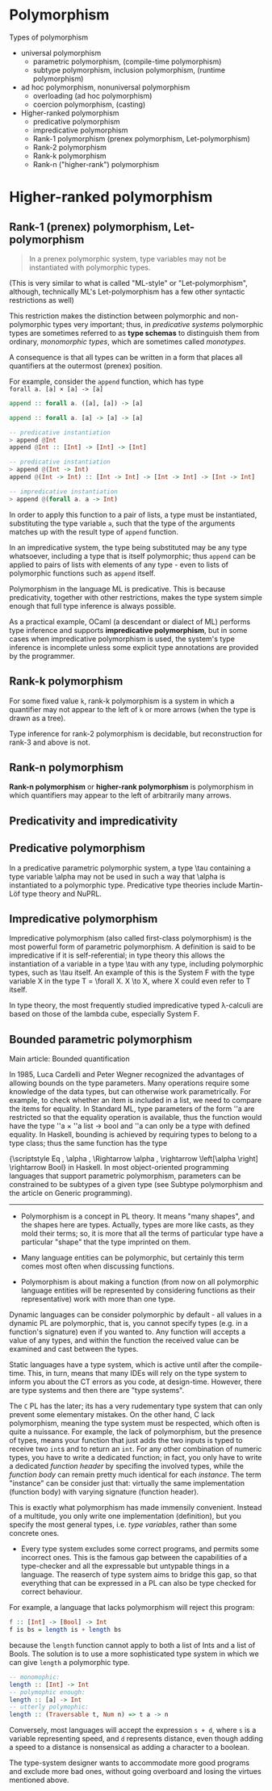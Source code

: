 # Polymorphism

Types of polymorphism
- universal polymorphism
  - parametric polymorphism, (compile-time polymorphism)
  - subtype polymorphism, inclusion polymorphism, (runtime polymorphism)
- ad hoc polymorphism, nonuniversal polymorphism
  - overloading (ad hoc polymorphism)
  - coercion polymorphism, (casting)
- Higher-ranked polymorphism
  - predicative polymorphism
  - impredicative polymorphism
  - Rank-1 polymorphism (prenex polymorphism, Let-polymorphism)
  - Rank-2 polymorphism
  - Rank-k polymorphism
  - Rank-n ("higher-rank") polymorphism


# Higher-ranked polymorphism

## Rank-1 (prenex) polymorphism, Let-polymorphism

> In a prenex polymorphic system, type variables may not be instantiated with polymorphic types.

(This is very similar to what is called "ML-style" or "Let-polymorphism", although, technically ML's Let-polymorphism has a few other syntactic restrictions as well)

This restriction makes the distinction between polymorphic and non-polymorphic types very important; thus, in *predicative systems* polymorphic types are sometimes referred to as **type schemas** to distinguish them from ordinary, *monomorphic types*, which are sometimes called *monotypes*.

A consequence is that all types can be written in a form that places all quantifiers at the outermost (prenex) position.

For example, consider the `append` function, which has type   
`forall a. [a] × [a] -> [a]`

```hs
append :: forall a. ([a], [a]) -> [a]

append :: forall a. [a] -> [a] -> [a]

-- predicative instantiation
> append @Int
append @Int :: [Int] -> [Int] -> [Int]

-- predicative instantiation
> append @(Int -> Int)
append @(Int -> Int) :: [Int -> Int] -> [Int -> Int] -> [Int -> Int]

-- impredicative instantiation
> append @(forall a. a -> Int)
```

In order to apply this function to a pair of lists, a type must be instantiated, substituting the type variable `a`, such that the type of the arguments matches up with the result type of `append` function.

In an impredicative system, the type being substituted may be any type whatsoever, including a type that is itself polymorphic; thus `append` can be applied to pairs of lists with elements of any type - even to lists of polymorphic functions such as `append` itself.

Polymorphism in the language ML is predicative. This is because predicativity, together with other restrictions, makes the type system simple enough that full type inference is always possible.

As a practical example, OCaml (a descendant or dialect of ML) performs type inference and supports **impredicative polymorphism**, but in some cases when impredicative polymorphism is used, the system's type inference is incomplete unless some explicit type annotations are provided by the programmer.


## Rank-k polymorphism

For some fixed value `k`, rank-k polymorphism is a system in which a quantifier may not appear to the left of `k` or more arrows (when the type is drawn as a tree).

Type inference for rank-2 polymorphism is decidable, but reconstruction for rank-3 and above is not.

## Rank-n polymorphism

**Rank-n polymorphism** or **higher-rank polymorphism** is polymorphism in which quantifiers may appear to the left of arbitrarily many arrows.


## Predicativity and impredicativity

## Predicative polymorphism

In a predicative parametric polymorphic system, a type 
\tau  containing a type variable 
\alpha  may not be used in such a way that 
\alpha  is instantiated to a polymorphic type. Predicative type theories include Martin-Löf type theory and NuPRL.

## Impredicative polymorphism

Impredicative polymorphism (also called first-class polymorphism) is the most powerful form of parametric polymorphism. A definition is said to be impredicative if it is self-referential; in type theory this allows the instantiation of a variable in a type 
\tau  with any type, including polymorphic types, such as 
\tau  itself. An example of this is the System F with the type variable X in the type 
T = \forall X. X \to X, where X could even refer to T itself.

In type theory, the most frequently studied impredicative typed λ-calculi are based on those of the lambda cube, especially System F.

## Bounded parametric polymorphism

Main article: Bounded quantification

In 1985, Luca Cardelli and Peter Wegner recognized the advantages of allowing bounds on the type parameters. Many operations require some knowledge of the data types, but can otherwise work parametrically. For example, to check whether an item is included in a list, we need to compare the items for equality. In Standard ML, type parameters of the form ''a are restricted so that the equality operation is available, thus the function would have the type ''a × ''a list → bool and ''a can only be a type with defined equality. In Haskell, bounding is achieved by requiring types to belong to a type class; thus the same function has the type 

{\scriptstyle Eq \, \alpha \, \Rightarrow \alpha \, \rightarrow \left[\alpha \right] \rightarrow Bool} in Haskell. In most object-oriented programming languages that support parametric polymorphism, parameters can be constrained to be subtypes of a given type (see Subtype polymorphism and the article on Generic programming).


---

* Polymorphism is a concept in PL theory. It means "many shapes", and the shapes here are types. Actually, types are more like casts, as they mold their terms; so, it is more that all the terms of particular type have a particular "shape" that the type imprinted on them.

* Many language entities can be polymorphic, but certainly this term comes most often when discussing functions.

* Polymorphism is about making a function (from now on all polymorphic language entities will be represented by considering functions as their representative) work with more than one type.

Dynamic languages can be consider polymorphic by default - all values in a dynamic PL are polymorphic, that is, you cannot specify types (e.g. in a function's signature) even if you wanted to. Any function will accepts a value of any types, and within the function the received value can be examined and cast between the types.

Static languages have a type system, which is active until after the compile-time. This, in turn, means that many IDEs will rely on the type system to inform you about the CT errors as you code, at design-time. However, there are type systems and then there are "type systems".

The `C` PL has the later; its has a very rudementary type system that can only prevent some elementary mistakes. On the other hand, C lack polymorphism, meaning the type system must be respected, which often is quite a nuissance. For example, the lack of polymorphism, but the presence of types, means your function that just adds the two inputs is typed to receive two `int`s and to return an `int`. For any other combination of numeric types, you have to write a dedicated function; in fact, you only have to write a dedicated *function header* by specifing the involved types, while the *function body* can remain pretty much identical for each *instance*. The term "instance" can be consider just that: virtually the same implementation (function body) with varying signature (function header).

This is exactly what polymorphism has made immensily convenient. Instead of a multitude, you only write one implementation (definition), but you specify the most general types, i.e. *type variables*, rather than some concrete ones.

* Every type system excludes some correct programs, and permits some incorrect ones. This is the famous gap between the capabilities of a type-checker and all the expressable but untypable things in a language. The reaserch of type system aims to bridge this gap, so that everything that can be expressed in a PL can also be type checked for correct behaviour.

For example, a language that lacks polymorphism will reject this program:

```hs
f :: [Int] -> [Bool] -> Int
f is bs = length is + length bs
```

because the `length` function cannot apply to both a list of Ints and a list of Bools. The solution is to use a more sophisticated type system in which we can give `length` a polymorphic type.

```hs
-- monomophic:
length :: [Int] -> Int
-- polymophic enough:
length :: [a] -> Int
-- utterly polymophic:
length :: (Traversable t, Num n) => t a -> n
```

Conversely, most languages will accept the expression `s + d`, where `s` is a variable representing speed, and `d` represents distance, even though adding a speed to a distance is nonsensical as adding a character to a boolean.

The type-system designer wants to accommodate more good programs and exclude more bad ones, without going overboard and losing the virtues mentioned above.
